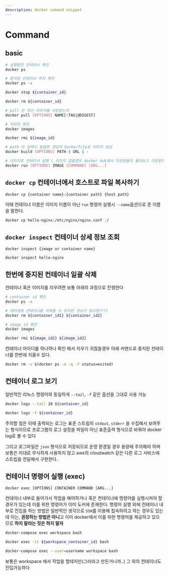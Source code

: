 ```yaml
---
description: docker comand snippet
---
```


# Command

## basic

```bash
# 실행중인 컨테이너 확인
docker ps

# 중지된 컨테이너 까지 확인
docker ps -a

docker stop ${container_id}

docker rm ${container_id}

# pull 은 최신 이미지를 다운받는다 
docker pull [OPTIONS] NAME[:TAG|@DIGEST]

# 이미지 확인
docker images

docker rmi ${image_id}

# path 미 입력시 동일한 경로의 Dockerfile로 이미지 생성
docker build [OPTIONS] PATH | URL | -

# 이미지로 컨테이서 실행 ( 이미지 없을경우 docker hub에서 다운받을지 물어보고 다운받아 실행)
docker run [OPTIONS] IMAGE [COMMAND] [ARG...]
```

## `docker cp` 컨테이너에서 호스트로 파일 복사하기

`docker cp {container name}:{container path} {host path}`

이때 컨테이너 이름은 이미지 이름이 아닌 `run` 명령어 실행시 `--name`옵션으로 준 이름을 말한다.

```bash
docker cp hello-nginx:/etc/nginx/nginx.conf ./
```

## `docker inspect` 컨테이너 상세 정보 조회

`docker inspect {image or container name}`

```text
docker inspect hello-nginx
```

## 한번에 중지된 컨테이너 일괄 삭제

컨테이너 혹은 이미지를 지우려면 보통 아래의 과정으로 진행한다

```bash
# container id 확인
docker ps -a

# 여러개의 컨테이너를 삭제할 수 있지만 갯수가 많다면????
docker rm ${container_id1} ${container_id2}

# image id 확인
docker images

docker rmi ${image_id1} ${image_id2}
```

컨테이너 아이디를 하나하나 확인 해서 지우기 귀찮을경우 아래 커맨드로 중지된 컨테이너를 한번에 지울수 있다.

```bash
docker rm -v $(docker ps -a -q -f status=exited)
```

## 컨테이너 로그 보기

일반적인 리눅스 명령어와 동일하게 `--tail`, `-f` 같은 옵션을 그대로 사용 가능

```bash
docker logs --tail 10 ${container_id}

docker logs -f ${container_id}
```

주의할 점은 이때 출력되는 로그는 표준 스트림의 `stdout`, `stderr` 을 수집해서 보여주는 형식이므로 프로그램의 로그 설정을 파일이 아닌 표준출력 형식으로 바꿔야 docker log로 볼 수 있다

그리고 로그파일은 `json` 형식으로 저장되므로 운영 환경일 경우 용량에 주의해야 하며
보통은 이대로 무식하게 사용하지 않고 aws의 cloudwatch 같은 다른 로그 서비스에 스트립을 전달해서 구현한다.

## 컨테이너 명령어 실행 (exec)

`docker exec [OPTIONS] CONTAINER COMMAND [ARG...]`

컨테이너 내부로 들어가서 작업을 해야하거나 혹은 컨테이너에 명령어를 실행시켜야 할 경우가 있는데 이를 위한 명령어가
이미 도커에 존재한다.
명령어 실행 외에 컨테이너 내부로 진입을 하는 방법은
일반적인 생각으로 `SSH`를 이용해 접속하려고 하는 경우도 있는데 이는,
**권장하는 방법은 아니**고 이미 docker에서 이를 위한 명령어를 제공하고 있으므로 **하지 말라는 짓은 하지 말자**

```bash
docker-compose exec workspace bash

docker exec -it ${workspace_container_id} bash

docker-compose exec --user=username workspace bash
```

보통은 workspace 에서 작업을 할테지만(그러라고 만든거니까..) 그 외의 컨테이너도 진입가능하다





